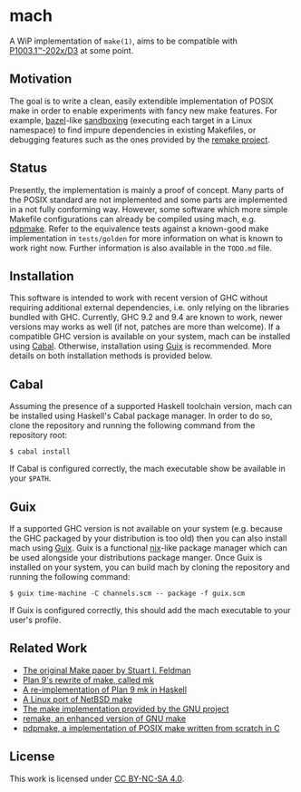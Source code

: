 # mach

A WiP implementation of `make(1)`, aims to be compatible with [P1003.1™-202x/D3][posix draft] at some point.

## Motivation

The goal is to write a clean, easily extendible implementation of POSIX make in order to enable experiments with fancy new make features.
For example, [bazel][bazel web]-like [sandboxing][bazel sandbox] (executing each target in a Linux namespace) to find impure dependencies in existing Makefiles, or debugging features such as the ones provided by the [remake project][remake github].

## Status

Presently, the implementation is mainly a proof of concept.
Many parts of the POSIX standard are not implemented and some parts are implemented in a not fully conforming way.
However, some software which more simple Makefile configurations can already be compiled using mach, e.g. [pdpmake][pdpmake makefile].
Refer to the equivalence tests against a known-good make implementation in `tests/golden` for more information on what is known to work right now.
Further information is also available in the `TODO.md` file.

## Installation

This software is intended to work with recent version of GHC without requiring additional external dependencies, i.e. only relying on the libraries bundled with GHC.
Currently, GHC 9.2 and 9.4 are known to work, newer versions may works as well (if not, patches are more than welcome).
If a compatible GHC version is available on your system, mach can be installed using [Cabal][cabal web].
Otherwise, installation using [Guix][guix web] is recommended.
More details on both installation methods is provided below.

## Cabal

Assuming the presence of a supported Haskell toolchain version, mach can be installed using Haskell's Cabal package manager.
In order to do so, clone the repository and running the following command from the repository root:

    $ cabal install

If Cabal is configured correctly, the mach executable show be available in your `$PATH`.

## Guix

If a supported GHC version is not available on your system (e.g. because the GHC packaged by your distribution is too old) then you can also install mach using [Guix][guix web].
Guix is a functional [nix][nix web]-like package manager which can be used alongside your distributions package manger.
Once Guix is installed on your system, you can build mach by cloning the repository and running the following command:

    $ guix time-machine -C channels.scm -- package -f guix.scm

If Guix is configured correctly, this should add the mach executable to your user's profile.

## Related Work

* [The original Make paper by Stuart I. Feldman][feldman make]
* [Plan 9's rewrite of make, called mk][plan9 mk]
* [A re-implementation of Plan 9 mk in Haskell][hmk github]
* [A Linux port of NetBSD make][bmake web]
* [The make implementation provided by the GNU project][gnu make]
* [remake, an enhanced version of GNU make][remake github]
* [pdpmake, a implementation of POSIX make written from scratch in C][pdpmake web]

## License

This work is licensed under [CC BY-NC-SA 4.0][cc license].

[posix draft]: https://www.opengroup.org/austin/login.html
[cc license]: http://creativecommons.org/licenses/by-nc-sa/4.0
[feldman make]: https://doi.org/10.1002/spe.4380090402
[plan9 mk]: https://plan9.io/sys/doc/mk.pdf
[hmk github]: https://github.com/mboes/hmk
[bmake web]: http://www.crufty.net/help/sjg/bmake.html
[gnu make]: https://www.gnu.org/software/make
[remake github]: https://github.com/rocky/remake
[pdpmake web]: https://frippery.org/make/
[pdpmake makefile]: https://github.com/rmyorston/pdpmake/blob/master/Makefile
[guix web]: https://guix.gnu.org
[nix web]: https://nixos.org/nix/
[cabal web]: https://haskell.org/cabal
[bazel web]: https://bazel.build
[bazel sandbox]: https://bazel.build/docs/sandboxing
